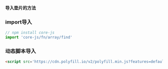 **导入垫片的方法**

### import导入
```js
// npm install core-js
import 'core-js/fn/array/find'
```
### 动态脚本导入
```html
<script src='https://cdn.polyfill.io/v2/polyfill.min.js?features=default,Array.prototype.includes'></script>
```